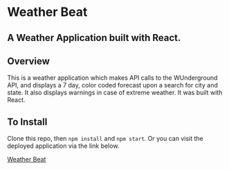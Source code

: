 # Weather Beat

## A Weather Application built with React.

## Overview
 This is a weather application which makes API calls to the WUnderground API, and displays a 7 day, color coded forecast upon a search for city and state. It also displays warnings in case of extreme weather. It was built with React.
 
 ## To Install
 
 Clone this repo, then `npm install` and `npm start`. Or you can visit the deployed application via the link below.

[Weather Beat](https://dylanavery720.github.io/weatherly/)


